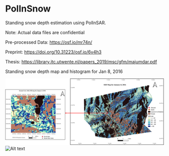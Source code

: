 # PolInSnow
Standing snow depth estimation using PolInSAR. 

Note: Actual data files are confidential

Pre-processed Data: https://osf.io/mr74n/

Preprint: https://doi.org/10.31223/osf.io/6v4h3

Thesis: https://library.itc.utwente.nl/papers_2019/msc/gfm/majumdar.pdf

Standing snow depth map and histogram for Jan 8, 2016

![Alt text](./Maps/ssd_map.png?raw=true "Standing Snow Depth")
![Alt text](./Maps/Histogram.png?raw=true "Histogram")
